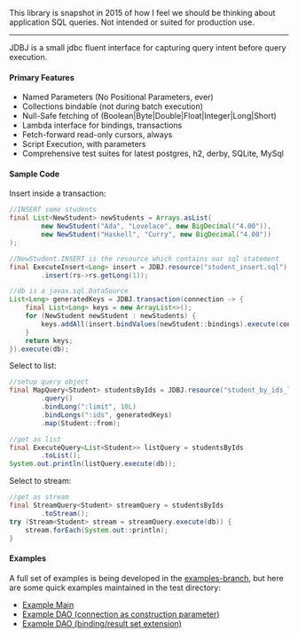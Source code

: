 This library is snapshot in 2015 of how I feel we should be thinking about application SQL queries. Not intended or suited for production use.

---

JDBJ is a small jdbc fluent interface for capturing query intent before query execution.

#### Primary Features
* Named Parameters (No Positional Parameters, ever)
* Collections bindable (not during batch execution)
* Null-Safe fetching of (Boolean|Byte|Double|Float|Integer|Long|Short)
* Lambda interface for bindings, transactions
* Fetch-forward read-only cursors, always
* Script Execution, with parameters
* Comprehensive test suites for latest postgres, h2, derby, SQLite, MySql 

#### Sample Code
Insert inside a transaction:
``` java
//INSERT some students
final List<NewStudent> newStudents = Arrays.asList(
        new NewStudent("Ada", "Lovelace", new BigDecimal("4.00")),
        new NewStudent("Haskell", "Curry", new BigDecimal("4.00"))
);

//NewStudent.INSERT is the resource which contains our sql statement
final ExecuteInsert<Long> insert = JDBJ.resource("student_insert.sql")
        .insert(rs->rs.getLong(1));

//db is a javax.sql.DataSource
List<Long> generatedKeys = JDBJ.transaction(connection -> {
    final List<Long> keys = new ArrayList<>();
    for (NewStudent newStudent : newStudents) {
        keys.addAll(insert.bindValues(newStudent::bindings).execute(connection));
    }
    return keys;
}).execute(db);
```

Select to list:
``` java
//setup query object
final MapQuery<Student> studentsByIds = JDBJ.resource("student_by_ids_limit.sql")
        .query()
        .bindLong(":limit", 10L)
        .bindLongs(":ids", generatedKeys)
        .map(Student::from);

//get as list
final ExecuteQuery<List<Student>> listQuery = studentsByIds
        .toList();
System.out.println(listQuery.execute(db));
```

Select to stream:
``` java
//get as stream
final StreamQuery<Student> streamQuery = studentsByIds
        .toStream();
try (Stream<Student> stream = streamQuery.execute(db)) {
    stream.forEach(System.out::println);
}
```

#### Examples
A full set of examples is being developed in the [examples-branch](https://github.com/randyp/jdbj/tree/examples), but here are some quick examples maintained in the test directory:
* [Example Main](src/test/java/io/github/randyp/jdbj/example/InformationSchemaMain.java)
* [Example DAO (connection as construction parameter)](src/test/java/io/github/randyp/jdbj/example/StudentDAO.java)
* [Example DAO (binding/result set extension)](src/test/java/io/github/randyp/jdbj/example/extension/MessageDAO.java)

